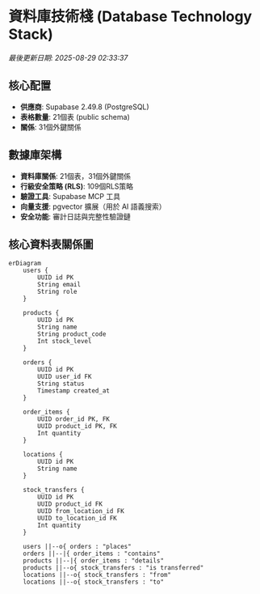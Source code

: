 # 資料庫技術棧 (Database Technology Stack)

_最後更新日期: 2025-08-29 02:33:37_

## 核心配置

- **供應商**: Supabase 2.49.8 (PostgreSQL)
- **表格數量**: 21個表 (public schema)
- **關係**: 31個外鍵關係

## 數據庫架構

- **資料庫關係**: 21個表，31個外鍵關係
- **行級安全策略 (RLS)**: 109個RLS策略
- **驗證工具**: Supabase MCP 工具
- **向量支援**: pgvector 擴展（用於 AI 語義搜索）
- **安全功能**: 審計日誌與完整性驗證鏈

## 核心資料表關係圖

```mermaid
erDiagram
    users {
        UUID id PK
        String email
        String role
    }

    products {
        UUID id PK
        String name
        String product_code
        Int stock_level
    }

    orders {
        UUID id PK
        UUID user_id FK
        String status
        Timestamp created_at
    }

    order_items {
        UUID order_id PK, FK
        UUID product_id PK, FK
        Int quantity
    }

    locations {
        UUID id PK
        String name
    }

    stock_transfers {
        UUID id PK
        UUID product_id FK
        UUID from_location_id FK
        UUID to_location_id FK
        Int quantity
    }

    users ||--o{ orders : "places"
    orders ||--|{ order_items : "contains"
    products ||--|{ order_items : "details"
    products ||--o{ stock_transfers : "is transferred"
    locations ||--o{ stock_transfers : "from"
    locations ||--o{ stock_transfers : "to"
```

